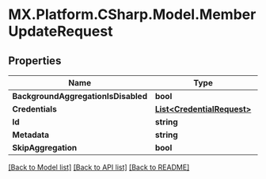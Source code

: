 # MX.Platform.CSharp.Model.MemberUpdateRequest

## Properties

Name | Type | Description | Notes
------------ | ------------- | ------------- | -------------
**BackgroundAggregationIsDisabled** | **bool** |  | [optional] 
**Credentials** | [**List&lt;CredentialRequest&gt;**](CredentialRequest.md) |  | [optional] 
**Id** | **string** |  | [optional] 
**Metadata** | **string** |  | [optional] 
**SkipAggregation** | **bool** |  | [optional] 

[[Back to Model list]](../README.md#documentation-for-models) [[Back to API list]](../README.md#documentation-for-api-endpoints) [[Back to README]](../README.md)


